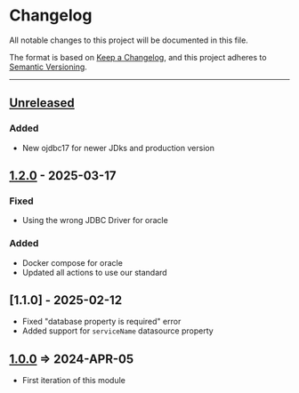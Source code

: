 # Changelog

All notable changes to this project will be documented in this file.

The format is based on [Keep a Changelog](https://keepachangelog.com/en/1.0.0/),
and this project adheres to [Semantic Versioning](https://semver.org/spec/v2.0.0.html).

* * *

## [Unreleased]

### Added

- New ojdbc17 for newer JDks and production version

## [1.2.0] - 2025-03-17

### Fixed

- Using the wrong JDBC Driver for oracle

### Added

- Docker compose for oracle
- Updated all actions to use our standard

## [1.1.0] - 2025-02-12

- Fixed "database property is required" error
- Added support for `serviceName` datasource property

## [1.0.0] => 2024-APR-05

- First iteration of this module

[Unreleased]: https://github.com/ortus-boxlang/bx-oracle/compare/v1.2.0...HEAD

[1.2.0]: https://github.com/ortus-boxlang/bx-oracle/compare/v1.0.0...v1.2.0

[1.0.0]: https://github.com/ortus-boxlang/bx-oracle/compare/846a8d4a5981f5391763e93b2fe68649f2d4f5e4...v1.0.0
